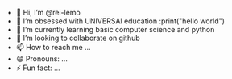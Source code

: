 - 👋 Hi, I’m @rei-lemo
- 👀 I’m obsessed with UNIVERSAl education :print("hello world")
- 🌱 I’m currently learning basic computer science and python
- 💞️ I’m looking to collaborate on github
- 📫 How to reach me ...
- 😄 Pronouns: ...
- ⚡ Fun fact: ...

<!---
rei-lemo/rei-lemo is a ✨ special ✨ repository because its `README.md` (this file) appears on your GitHub profile.
You can click the Preview link to take a look at your changes.
--->
